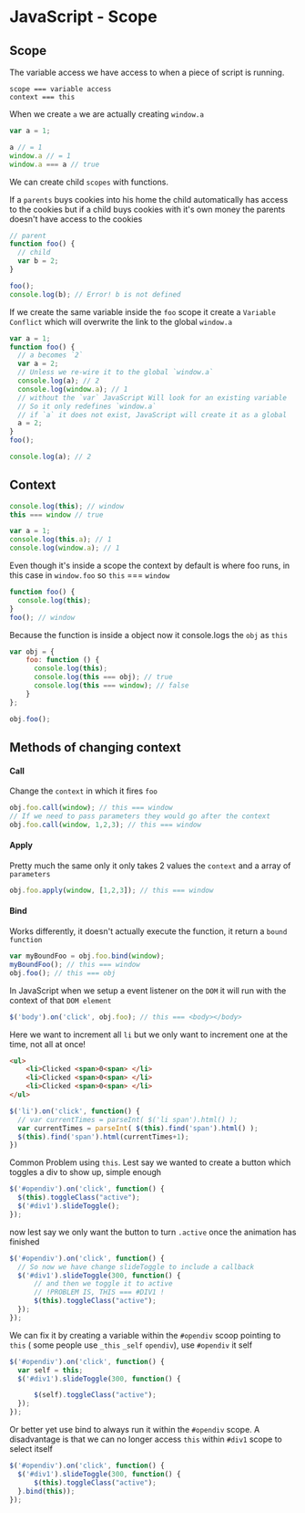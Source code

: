 # JavaScript - Scope


## Scope
The variable access we have access to when a piece of script is running.

```
scope === variable access
context === this
```

When we create `a` we are actually creating `window.a`
```js
var a = 1;

a // = 1
window.a // = 1
window.a === a // true
```

We can create child `scopes` with functions.

If a `parents` buys cookies into his home the child automatically has access to the cookies but if a child buys cookies with it's own money the parents doesn't have access to the cookies

```js
// parent
function foo() {
  // child
  var b = 2;
}

foo();
console.log(b); // Error! b is not defined
```

If we create the same variable inside the `foo` scope it create a `Variable Conflict` which will overwrite the link to the global `window.a`
```js
var a = 1;
function foo() {
  // a becomes `2`
  var a = 2;
  // Unless we re-wire it to the global `window.a`
  console.log(a); // 2
  console.log(window.a); // 1
  // without the `var` JavaScript Will look for an existing variable
  // So it only redefines `window.a`
  // if `a` it does not exist, JavaScript will create it as a global
  a = 2;
}
foo();

console.log(a); // 2
```

## Context

```js
console.log(this); // window
this === window // true

var a = 1;
console.log(this.a); // 1
console.log(window.a); // 1
```

Even though it's inside a scope the context by default is where foo runs, in this case in `window.foo` so `this` === `window`

```js
function foo() {
  console.log(this);
}
foo(); // window
```

Because the function is inside a object now it console.logs the `obj` as `this`
```js
var obj = {
    foo: function () {
      console.log(this);
      console.log(this === obj); // true
      console.log(this === window); // false
    }
};

obj.foo();
```
## Methods of changing context

#### Call
Change the `context` in which it fires `foo`
```js
obj.foo.call(window); // this === window
// If we need to pass parameters they would go after the context
obj.foo.call(window, 1,2,3); // this === window
```

#### Apply
Pretty much the same only it only takes 2 values the `context` and a array of `parameters`
```js
obj.foo.apply(window, [1,2,3]); // this === window
```

#### Bind
Works differently, it doesn't actually execute the function, it return a `bound function`
```js
var myBoundFoo = obj.foo.bind(window);
myBoundFoo(); // this === window
obj.foo(); // this === obj
```

In JavaScript when we setup a event listener on the `DOM` it will run with the context of that `DOM element`

```js
$('body').on('click', obj.foo); // this === <body></body>
```

Here we want to increment all `li` but we only want to increment one at the time, not all at once!

```html
<ul>
    <li>Clicked <span>0<span> </li>
    <li>Clicked <span>0<span> </li>
    <li>Clicked <span>0<span> </li>
</ul>

```
```js
$('li').on('click', function() {
  // var currentTimes = parseInt( $('li span').html() );
  var currentTimes = parseInt( $(this).find('span').html() );
  $(this).find('span').html(currentTimes+1);
})
```

Common Problem using `this`. Lest say we wanted to create a button which toggles a div to show up, simple enough
```js
$('#opendiv').on('click', function() {
  $(this).toggleClass("active");
  $('#div1').slideToggle();
});
```

now lest say we only want the button to turn `.active` once the animation has finished
```js
$('#opendiv').on('click', function() {
  // So now we have change slideToggle to include a callback
  $('#div1').slideToggle(300, function() {
      // and then we toggle it to active
      // !PROBLEM IS, THIS === #DIV1 !
      $(this).toggleClass("active");
  });
});
```

We can fix it by creating a variable within the `#opendiv` scoop pointing to `this` ( some people use `_this` `_self` `opendiv`), use `#opendiv` it self
```js
$('#opendiv').on('click', function() {
  var self = this;
  $('#div1').slideToggle(300, function() {

      $(self).toggleClass("active");
  });
});
```
Or better yet use bind to always run it within the `#opendiv` scope. A disadvantage is that we can no longer access `this` within `#div1` scope to select itself

```js
$('#opendiv').on('click', function() {
  $('#div1').slideToggle(300, function() {
      $(this).toggleClass("active");
  }.bind(this));
});
```
